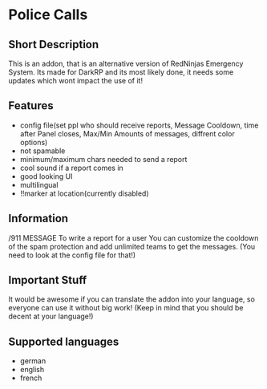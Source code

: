 # Police Calls

## Short Description
This is an addon, that is an alternative version of RedNinjas Emergency System. Its made for DarkRP and its most likely done, it needs some updates which wont impact the use of it!

## Features
* config file(set ppl who should receive reports, Message Cooldown, time after Panel closes, Max/Min Amounts of messages, diffrent color options)
* not spamable
* minimum/maximum chars needed to send a report
* cool sound if a report comes in
* good looking UI
* multilingual
* !!marker at location(currently disabled)

## Information
/911 MESSAGE To write a report for a user
You can customize the cooldown of the spam protection and add unlimited teams to get the messages. (You need to look at the config file for that!)

## Important Stuff
It would be awesome if you can translate the addon into your language, so everyone can use it without big work!
(Keep in mind that you should be decent at your language!)

## Supported languages
* german
* english
* french 
